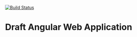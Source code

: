 [![Build Status](http://dev.draftapp.io:3000/api/badges/wazery/draft-app-markup/status.svg)](http://dev.draftapp.io:3000/wazery/draft-app-markup)

# Draft Angular Web Application
